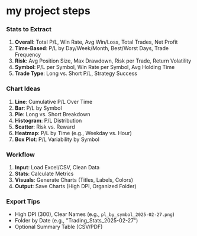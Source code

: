 # my project steps

### Stats to Extract

1. **Overall**: Total P/L, Win Rate, Avg Win/Loss, Total Trades, Net Profit
2. **Time-Based**: P/L by Day/Week/Month, Best/Worst Days, Trade Frequency
3. **Risk**: Avg Position Size, Max Drawdown, Risk per Trade, Return Volatility
4. **Symbol**: P/L per Symbol, Win Rate per Symbol, Avg Holding Time
5. **Trade Type**: Long vs. Short P/L, Strategy Success

### Chart Ideas

1. **Line**: Cumulative P/L Over Time
2. **Bar**: P/L by Symbol
3. **Pie**: Long vs. Short Breakdown
4. **Histogram**: P/L Distribution
5. **Scatter**: Risk vs. Reward
6. **Heatmap**: P/L by Time (e.g., Weekday vs. Hour)
7. **Box Plot**: P/L Variability by Symbol

### Workflow

1. **Input**: Load Excel/CSV, Clean Data
2. **Stats**: Calculate Metrics
3. **Visuals**: Generate Charts (Titles, Labels, Colors)
4. **Output**: Save Charts (High DPI, Organized Folder)

### Export Tips

- High DPI (300), Clear Names (e.g., `pl_by_symbol_2025-02-27.png`)
- Folder by Date (e.g., "Trading_Stats_2025-02-27")
- Optional Summary Table (CSV/PDF)
